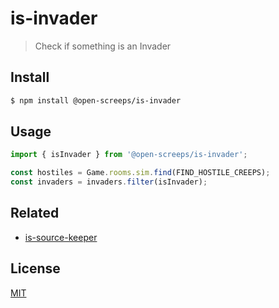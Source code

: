 # is-invader
> Check if something is an Invader

## Install
```sh
$ npm install @open-screeps/is-invader
```

## Usage
```typescript
import { isInvader } from '@open-screeps/is-invader';

const hostiles = Game.rooms.sim.find(FIND_HOSTILE_CREEPS);
const invaders = invaders.filter(isInvader);
```

## Related
- [is-source-keeper](https://github.com/PostCrafter/open-screeps/tree/master/src/is-source-keeper)

## License
[MIT](../../license.md)
